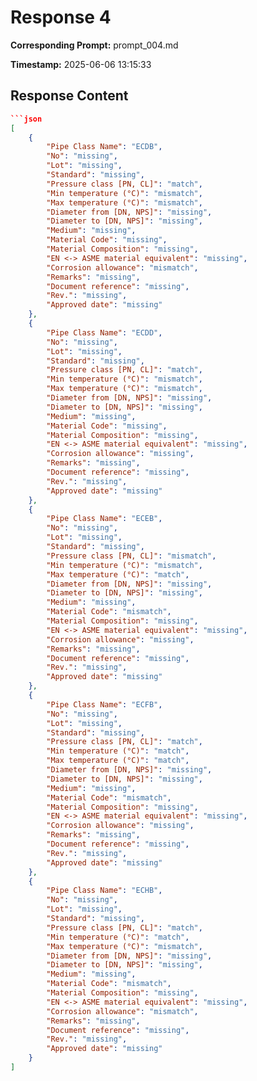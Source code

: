 # Response 4

**Corresponding Prompt:** prompt_004.md

**Timestamp:** 2025-06-06 13:15:33

## Response Content

```json
```json
[
    {
        "Pipe Class Name": "ECDB",
        "No": "missing",
        "Lot": "missing",
        "Standard": "missing",
        "Pressure class [PN, CL]": "match",
        "Min temperature (°C)": "mismatch",
        "Max temperature (°C)": "mismatch",
        "Diameter from [DN, NPS]": "missing",
        "Diameter to [DN, NPS]": "missing",
        "Medium": "missing",
        "Material Code": "missing",
        "Material Composition": "missing",
        "EN <-> ASME material equivalent": "missing",
        "Corrosion allowance": "mismatch",
        "Remarks": "missing",
        "Document reference": "missing",
        "Rev.": "missing",
        "Approved date": "missing"
    },
    {
        "Pipe Class Name": "ECDD",
        "No": "missing",
        "Lot": "missing",
        "Standard": "missing",
        "Pressure class [PN, CL]": "match",
        "Min temperature (°C)": "mismatch",
        "Max temperature (°C)": "mismatch",
        "Diameter from [DN, NPS]": "missing",
        "Diameter to [DN, NPS]": "missing",
        "Medium": "missing",
        "Material Code": "missing",
        "Material Composition": "missing",
        "EN <-> ASME material equivalent": "missing",
        "Corrosion allowance": "missing",
        "Remarks": "missing",
        "Document reference": "missing",
        "Rev.": "missing",
        "Approved date": "missing"
    },
    {
        "Pipe Class Name": "ECEB",
        "No": "missing",
        "Lot": "missing",
        "Standard": "missing",
        "Pressure class [PN, CL]": "mismatch",
        "Min temperature (°C)": "mismatch",
        "Max temperature (°C)": "match",
        "Diameter from [DN, NPS]": "missing",
        "Diameter to [DN, NPS]": "missing",
        "Medium": "missing",
        "Material Code": "mismatch",
        "Material Composition": "missing",
        "EN <-> ASME material equivalent": "missing",
        "Corrosion allowance": "missing",
        "Remarks": "missing",
        "Document reference": "missing",
        "Rev.": "missing",
        "Approved date": "missing"
    },
    {
        "Pipe Class Name": "ECFB",
        "No": "missing",
        "Lot": "missing",
        "Standard": "missing",
        "Pressure class [PN, CL]": "match",
        "Min temperature (°C)": "match",
        "Max temperature (°C)": "match",
        "Diameter from [DN, NPS]": "missing",
        "Diameter to [DN, NPS]": "missing",
        "Medium": "missing",
        "Material Code": "mismatch",
        "Material Composition": "missing",
        "EN <-> ASME material equivalent": "missing",
        "Corrosion allowance": "missing",
        "Remarks": "missing",
        "Document reference": "missing",
        "Rev.": "missing",
        "Approved date": "missing"
    },
    {
        "Pipe Class Name": "ECHB",
        "No": "missing",
        "Lot": "missing",
        "Standard": "missing",
        "Pressure class [PN, CL]": "match",
        "Min temperature (°C)": "match",
        "Max temperature (°C)": "mismatch",
        "Diameter from [DN, NPS]": "missing",
        "Diameter to [DN, NPS]": "missing",
        "Medium": "missing",
        "Material Code": "mismatch",
        "Material Composition": "missing",
        "EN <-> ASME material equivalent": "missing",
        "Corrosion allowance": "mismatch",
        "Remarks": "missing",
        "Document reference": "missing",
        "Rev.": "missing",
        "Approved date": "missing"
    }
]
```
```
